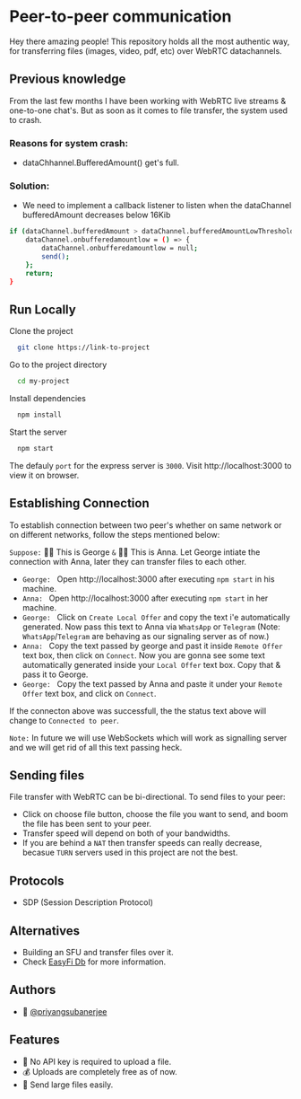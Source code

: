 
# Peer-to-peer communication

Hey there amazing people! This repository holds all the most authentic way, for transferring files (images, video, pdf, etc) over WebRTC datachannels.

## Previous knowledge

From the last few months I have been working with WebRTC live streams & one-to-one chat's. But as soon as it comes to file transfer, the system used to crash.

### Reasons for system crash:
- dataChhannel.BufferedAmount() get's full.

### Solution:

- We need to implement a callback listener to listen when the dataChannel bufferedAmount decreases below 16Kib

```bash
if (dataChannel.bufferedAmount > dataChannel.bufferedAmountLowThreshold) {
    dataChannel.onbufferedamountlow = () => {
        dataChannel.onbufferedamountlow = null;
        send();
    };
    return;
}
```

## Run Locally

Clone the project

```bash
  git clone https://link-to-project
```

Go to the project directory

```bash
  cd my-project
```

Install dependencies

```bash
  npm install
```

Start the server

```bash
  npm start 
```

The defauly `port` for the express server is `3000`. Visit http://localhost:3000 to view it on browser.


## Establishing Connection

To establish connection between two peer's whether on same network or on different networks, follow the steps mentioned below:

`Suppose:` 👨‍🎓 This is George `&` 🙋‍♀️ This is Anna. Let George intiate the connection with Anna, later they can transfer files to each other.

- `George: ` Open http://localhost:3000 after executing `npm start` in his machine.
-  `Anna: ` Open http://localhost:3000 after executing `npm start` in her machine.
- `George: ` Click on `Create Local Offer` and copy the text i'e automatically generated. Now pass this text to Anna via `WhatsApp` or `Telegram` (Note: `WhatsApp`/`Telegram` are behaving as our signaling server as of now.)
- `Anna: ` Copy the text passed by george and past it inside `Remote Offer` text box, then click on `Connect`. Now you are gonna see some text automatically generated inside your `Local Offer` text box. Copy that & pass it to George.
- `George: ` Copy the text passed by Anna and paste it under your `Remote Offer` text box, and click on `Connect`.

If the connecton above was successfull, the the status text above will change to `Connected to peer`.

`Note:` In future we will use WebSockets which will work as signalling server and we will get rid of all this text passing heck.

## Sending files

File transfer with WebRTC can be bi-directional. To send files to your peer:
- Click on choose file button, choose the file you want to send, and boom the file has been sent to your peer.
- Transfer speed will depend on both of your bandwidths.
- If you are behind a `NAT` then transfer speeds can really decrease, becasue `TURN` servers used in this project are not the best.

## Protocols
- SDP (Session Description Protocol)

## Alternatives
- Building an SFU and transfer files over it.
- Check [EasyFi Db](https://github.com/priyangsubanerjee/easyfi-db) for more information.
## Authors

- 👔 [@priyangsubanerjee](https://www.github.com/priyangsubanerjee)


## Features

- 🔑 No API key is required to upload a file.
- 💰 Uploads are completely free as of now.
- 📱 Send large files easily.
